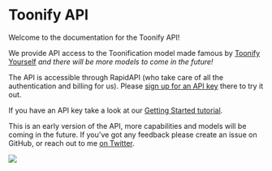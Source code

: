 # Toonify API

Welcome to the documentation for the Toonify API!

We provide API access to the Toonification model made famous by [Toonify Yourself](https://toonify.justinpinkney.com) _and there will be more models to come in the future!_

The API is accessible through RapidAPI (who take care of all the authentication and billing for us). Please [sign up for an API key](https://rapidapi.com/justinpinkney/api/toonify) there to try it out.

If you have an API key take a look at our [Getting Started tutorial](user-guide/getting-started).

This is an early version of the API, more capabilities and models will be coming in the future. If you've got any feedback please create an issue on GitHub, or reach out to me [on Twitter](twitter.com/buntworthy).

![](https://assets.justinpinkney.com/toonify/images/social.jpg)
